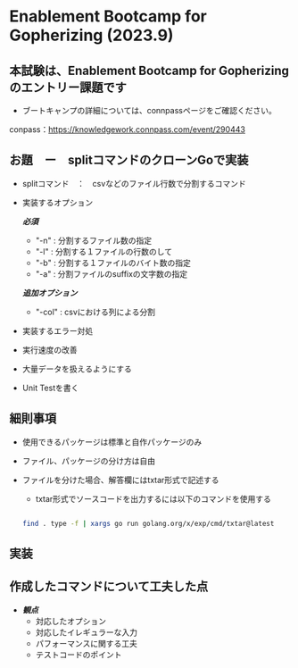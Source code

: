 # Enablement Bootcamp for Gopherizing (2023.9)

## 本試験は、Enablement Bootcamp for Gopherizingのエントリー課題です

- ブートキャンプの詳細については、connpassページをご確認ください。

conpass：https://knowledgework.connpass.com/event/290443

## お題　ー　splitコマンドのクローンGoで実装

- splitコマンド　：　csvなどのファイル行数で分割するコマンド

- 実装するオプション
  
  ***必須***
  
  - "-n" :  分割するファイル数の指定
  - "-l" :  分割する１ファイルの行数のして
  - "-b" :  分割する１ファイルのバイト数の指定
  - "-a" :  分割ファイルのsuffixの文字数の指定
  
  ***追加オプション*** 
  - "-col"  : csvにおける列による分割

- 実装するエラー対処
- 実行速度の改善
- 大量データを扱えるようにする
- Unit Testを書く

## 細則事項

- 使用できるパッケージは標準と自作パッケージのみ
- ファイル、パッケージの分け方は自由
- ファイルを分けた場合、解答欄にはtxtar形式で記述する
    - txtar形式でソースコードを出力するには以下のコマンドを使用する
    
    ~~~bash

    find . type -f | xargs go run golang.org/x/exp/cmd/txtar@latest

    ~~~

## 実装

## 作成したコマンドについて工夫した点

- ***観点***
  - 対応したオプション
  - 対応したイレギュラーな入力
  - パフォーマンスに関する工夫
  - テストコードのポイント
